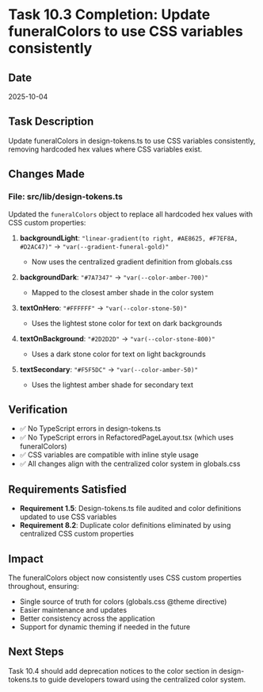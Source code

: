 # Task 10.3 Completion: Update funeralColors to use CSS variables consistently

## Date
2025-10-04

## Task Description
Update funeralColors in design-tokens.ts to use CSS variables consistently, removing hardcoded hex values where CSS variables exist.

## Changes Made

### File: src/lib/design-tokens.ts

Updated the `funeralColors` object to replace all hardcoded hex values with CSS custom properties:

1. **backgroundLight**: `"linear-gradient(to right, #AE8625, #F7EF8A, #D2AC47)"` → `"var(--gradient-funeral-gold)"`
   - Now uses the centralized gradient definition from globals.css

2. **backgroundDark**: `"#7A7347"` → `"var(--color-amber-700)"`
   - Mapped to the closest amber shade in the color system

3. **textOnHero**: `"#FFFFFF"` → `"var(--color-stone-50)"`
   - Uses the lightest stone color for text on dark backgrounds

4. **textOnBackground**: `"#2D2D2D"` → `"var(--color-stone-800)"`
   - Uses a dark stone color for text on light backgrounds

5. **textSecondary**: `"#F5F5DC"` → `"var(--color-amber-50)"`
   - Uses the lightest amber shade for secondary text

## Verification

- ✅ No TypeScript errors in design-tokens.ts
- ✅ No TypeScript errors in RefactoredPageLayout.tsx (which uses funeralColors)
- ✅ CSS variables are compatible with inline style usage
- ✅ All changes align with the centralized color system in globals.css

## Requirements Satisfied

- **Requirement 1.5**: Design-tokens.ts file audited and color definitions updated to use CSS variables
- **Requirement 8.2**: Duplicate color definitions eliminated by using centralized CSS custom properties

## Impact

The funeralColors object now consistently uses CSS custom properties throughout, ensuring:
- Single source of truth for colors (globals.css @theme directive)
- Easier maintenance and updates
- Better consistency across the application
- Support for dynamic theming if needed in the future

## Next Steps

Task 10.4 should add deprecation notices to the color section in design-tokens.ts to guide developers toward using the centralized color system.
